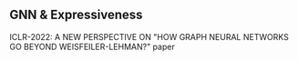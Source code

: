 ## GNN & Expressiveness

ICLR-2022: A NEW PERSPECTIVE ON "HOW GRAPH NEURAL NETWORKS GO BEYOND WEISFEILER-LEHMAN?" paper
